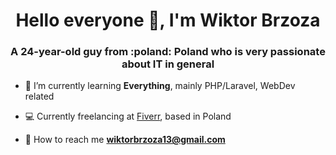 <h1 align="center">Hello everyone 👋, I'm Wiktor Brzoza</h1>
<h3 align="center">A 24-year-old guy from :poland: Poland who is very passionate about IT in general</h3>

- :seedling: I’m currently learning **Everything**, mainly PHP/Laravel, WebDev related

- :computer: Currently freelancing at <a href="https://www.fiverr.com/brzorza" target="_blank">Fiverr</a>, based in Poland

- :email: How to reach me **wiktorbrzoza13@gmail.com**

</p>
